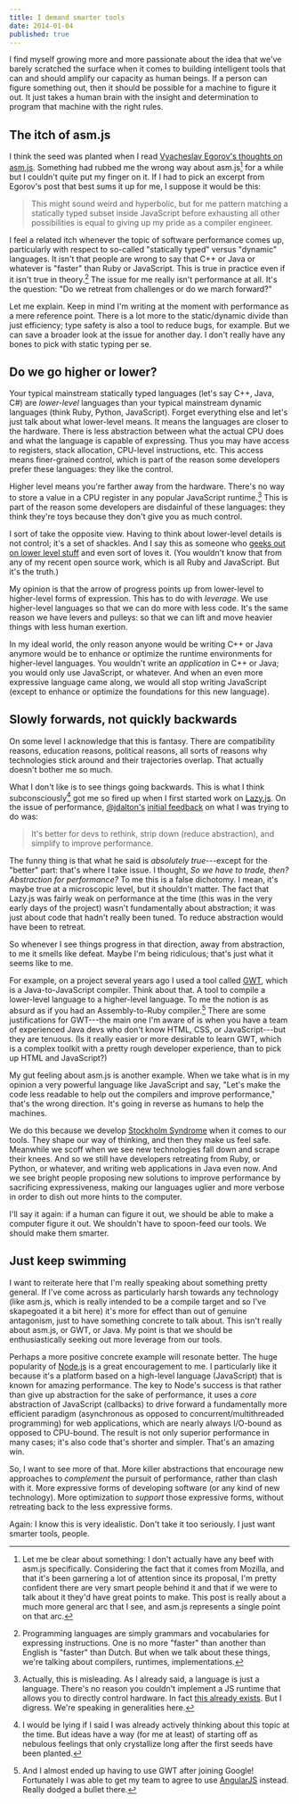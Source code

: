 ```yaml
---
title: I demand smarter tools
date: 2014-01-04
published: true
---
```


I find myself growing more and more passionate about the idea that we've barely scratched the surface when it comes to building intelligent tools that can and should amplify our capacity as human beings. If a person can figure something out, then it should be possible for a machine to figure it out. It just takes a human brain with the insight and determination to program that machine with the right rules.

The itch of asm.js
------------------

I think the seed was planted when I read [Vyacheslav Egorov's thoughts on asm.js](http://mrale.ph/blog/2013/03/28/why-asmjs-bothers-me.html). Something had rubbed me the wrong way about asm.js[^something-about-asm-js] for a while but I couldn't quite put my finger on it. If I had to pick an excerpt from Egorov's post that best sums it up for me, I suppose it would be this:

> This might sound weird and hyperbolic, but for me pattern matching a statically typed subset
> inside JavaScript before exhausting all other possibilities is equal to giving up my pride as a
> compiler engineer.

I feel a related itch whenever the topic of software performance comes up, particularly with respect to so-called "statically typed" versus "dynamic" languages. It isn't that people are wrong to say that C++ or Java or whatever is "faster" than Ruby or JavaScript. This is true in practice even if it isn't true in theory.[^true-in-practice-not-in-theory] The issue for me really isn't performance at all. It's the question: "Do we retreat from challenges or do we march forward?"

Let me explain. Keep in mind I'm writing at the moment with performance as a mere reference point. There is a lot more to the static/dynamic divide than just efficiency; type safety is also a tool to reduce bugs, for example. But we can save a broader look at the issue for another day. I don't really have any bones to pick with static typing per se.

Do we go higher or lower?
-------------------------

Your typical mainstream statically typed languages (let's say C++, Java, C#) are *lower-level* languages than your typical mainstream dynamic languages (think Ruby, Python, JavaScript). Forget everything else and let's just talk about what lower-level means. It means the languages are closer to the hardware. There is less abstraction between what the actual CPU does and what the language is capable of expressing. Thus you may have access to registers, stack allocation, CPU-level instructions, etc. This access means finer-grained control, which is part of the reason some developers prefer these languages: they like the control.

Higher level means you're farther away from the hardware. There's no way to store a value in a CPU register in any popular JavaScript runtime.[^javascript-access-to-hardware] This is part of the reason some developers are disdainful of these languages: they think they're toys because they don't give you as much control.

I sort of take the opposite view. Having to think about lower-level details is not control; it's a set of shackles. And I say this as someone who [geeks out on lower level stuff](posts/how-to-build-a-thread-safe-lock-free-resizable-array.html) and even sort of loves it. (You wouldn't know that from any of my recent open source work, which is all Ruby and JavaScript. But it's the truth.)

My opinion is that the arrow of progress points up from lower-level to higher-level forms of expression. This has to do with *leverage*. We use higher-level languages so that we can do more with less code. It's the same reason we have levers and pulleys: so that we can lift and move heavier things with less human exertion.

In my ideal world, the only reason anyone would be writing C++ or Java anymore would be to enhance or optimize the runtime environments for higher-level languages. You wouldn't write an *application* in C++ or Java; you would only use JavaScript, or whatever. And when an even more expressive language came along, we would all stop writing JavaScript (except to enhance or optimize the foundations for this new language).

Slowly forwards, not quickly backwards
--------------------------------------

On some level I acknowledge that this is fantasy. There are compatibility reasons, education reasons, political reasons, all sorts of reasons why technologies stick around and their trajectories overlap. That actually doesn't bother me so much.

What I don't like is to see things going backwards. This is what I think subconsciously[^subconsciously] got me so fired up when I first started work on [Lazy.js](http://danieltao.com/lazy.js/). On the issue of performance, [@jdalton's](https://github.com/jdalton) [initial feedback](https://github.com/dtao/lazy.js/issues/1#issuecomment-17911128) on what I was trying to do was:

> It's better for devs to rethink, strip down (reduce abstraction), and simplify to improve
> performance.

The funny thing is that what he said is *absolutely true*---except for the "better" part: that's where I take issue. I thought, *So we have to trade, then? Abstraction for performance?* To me this is a false dichotomy. I mean, it's maybe true at a microscopic level, but it shouldn't matter. The fact that Lazy.js was fairly weak on performance at the time (this was in the very early days of the project) wasn't fundamentally about abstraction; it was just about code that hadn't really been tuned. To reduce abstraction would have been to retreat.

So whenever I see things progress in that direction, away from abstraction, to me it smells like defeat. Maybe I'm being ridiculous; that's just what it seems like to me.

For example, on a project several years ago I used a tool called [GWT](http://www.gwtproject.org/), which is a Java-to-JavaScript compiler. Think about that. A tool to compile a lower-level language to a higher-level language. To me the notion is as absurd as if you had an Assembly-to-Ruby compiler.[^java-to-javascript-compiler] There are some justifications for GWT---the main one I'm aware of is when you have a team of experienced Java devs who don't know HTML, CSS, or JavaScript---but they are tenuous. (Is it really easier or more desirable to learn GWT, which is a complex toolkit with a pretty rough developer experience, than to pick up HTML and JavaScript?)

My gut feeling about asm.js is another example. When we take what is in my opinion a very powerful language like JavaScript and say, "Let's make the code less readable to help out the compilers and improve performance," that's the wrong direction. It's going in reverse as humans to help the machines.

We do this because we develop [Stockholm Syndrome](http://en.wikipedia.org/wiki/Stockholm_syndrome) when it comes to our tools. They shape our way of thinking, and then they make us feel safe. Meanwhile we scoff when we see new technologies fall down and scrape their knees. And so we still have developers retreating from Ruby, or Python, or whatever, and writing web applications in Java even now. And we see bright people proposing new solutions to improve performance by sacrificing expressiveness, making our languages uglier and more verbose in order to dish out more hints to the computer.

I'll say it again: if a human can figure it out, we should be able to make a computer figure it out. We shouldn't have to spoon-feed our tools. We should make them smarter.

Just keep swimming
------------------

I want to reiterate here that I'm really speaking about something pretty general. If I've come across as particularly harsh towards any technology (like asm.js, which is really intended to be a compile target and so I've skapegoated it a bit here) it's more for effect than out of genuine antagonism, just to have something concrete to talk about. This isn't really about asm.js, or GWT, or Java. My point is that we should be enthusiastically seeking out more leverage from our tools.

Perhaps a more positive concrete example will resonate better. The huge popularity of [Node.js](http://nodejs.org/) is a great encouragement to me. I particularly like it because it's a platform based on a high-level language (JavaScript) that is known for amazing performance. The key to Node's success is that rather than give up abstraction for the sake of performance, it uses a *core* abstraction of JavaScript (callbacks) to drive forward a fundamentally more efficient paradigm (asynchronous as opposed to concurrent/multithreaded programming) for web applications, which are nearly always I/O-bound as opposed to CPU-bound. The result is not only superior performance in many cases; it's also code that's shorter and simpler. That's an amazing win.

So, I want to see more of that. More killer abstractions that encourage new approaches to *complement* the pursuit of performance, rather than clash with it. More expressive forms of developing software (or any kind of new technology). More optimization to *support* those expressive forms, without retreating back to the less expressive forms.

Again: I know this is very idealistic. Don't take it too seriously. I just want smarter tools, people.

[^something-about-asm-js]: Let me be clear about something: I don't actually have any beef with asm.js specifically. Considering the fact that it comes from Mozilla, and that it's been garnering a lot of attention since its proposal, I'm pretty confident there are very smart people behind it and that if we were to talk about it they'd have great points to make. This post is really about a much more general arc that I see, and asm.js represents a single point on that arc.

[^true-in-practice-not-in-theory]: Programming languages are simply grammars and vocabularies for expressing instructions. One is no more "faster" than another than English is "faster" than Dutch. But when we talk about these things, we're talking about compilers, runtimes, implementations.

[^javascript-access-to-hardware]: Actually, this is misleading. As I already said, a language is just a language. There's no reason you couldn't implement a JS runtime that allows you to directly control hardware. In fact [this already exists](https://github.com/rwaldron/johnny-five). But I digress. We're speaking in generalities here.

[^subconsciously]: I would be lying if I said I was already actively thinking about this topic at the time. But ideas have a way (for me at least) of starting off as nebulous feelings that only crystallize long after the first seeds have been planted.

[^java-to-javascript-compiler]: And I almost ended up having to use GWT after joining Google! Fortunately I was able to get my team to agree to use [AngularJS](http://angularjs.org/) instead. Really dodged a bullet there.
